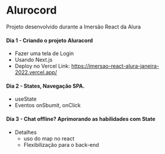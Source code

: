 # Alurocord
Projeto desenvolvido durante a Imersão React da Alura

#### Dia 1 - Criando o projeto Aluracord

- Fazer uma tela de Login
- Usando Next.js
- Deploy no Vercel
Link: https://imersao-react-alura-janeira-2022.vercel.app/

#### Dia 2 - States, Navegação SPA.
- useState
- Eventos onSbumit, onClick

#### Dia 3 - Chat offline? Aprimorando as habilidades com State
- Detalhes
    - uso do map no react
    - Flexibilização para o back-end